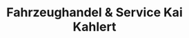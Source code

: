 ---
title: "Fahrzeughandel & Service Kai Kahlert"
url: /fehmarn/fahrzeughandel-und-service-kai-kahlert/
shop: Autowerkstatt
---